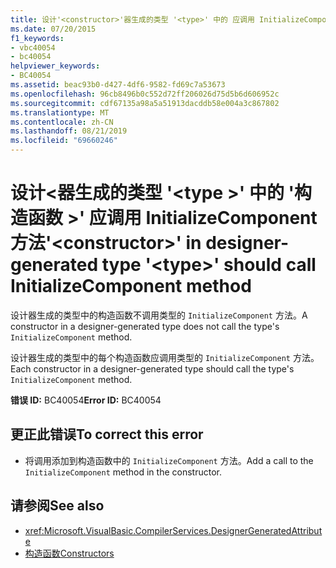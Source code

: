 ```yaml
---
title: 设计'<constructor>'器生成的类型 '<type>' 中的 应调用 InitializeComponent 方法
ms.date: 07/20/2015
f1_keywords:
- vbc40054
- bc40054
helpviewer_keywords:
- BC40054
ms.assetid: beac93b0-d427-4df6-9582-fd69c7a53673
ms.openlocfilehash: 96cb8496b0c552d72ff206026d75d5b6d606952c
ms.sourcegitcommit: cdf67135a98a5a51913dacddb58e004a3c867802
ms.translationtype: MT
ms.contentlocale: zh-CN
ms.lasthandoff: 08/21/2019
ms.locfileid: "69660246"
---
```

# <a name="constructor-in-designer-generated-type-type-should-call-initializecomponent-method"></a><span data-ttu-id="1d605-102">设计\<器生成的类型 '\<type >' 中的 '构造函数 >' 应调用 InitializeComponent 方法</span><span class="sxs-lookup"><span data-stu-id="1d605-102">'\<constructor>' in designer-generated type '\<type>' should call InitializeComponent method</span></span>
<span data-ttu-id="1d605-103">设计器生成的类型中的构造函数不调用类型的 `InitializeComponent` 方法。</span><span class="sxs-lookup"><span data-stu-id="1d605-103">A constructor in a designer-generated type does not call the type's `InitializeComponent` method.</span></span>  
  
 <span data-ttu-id="1d605-104">设计器生成的类型中的每个构造函数应调用类型的 `InitializeComponent` 方法。</span><span class="sxs-lookup"><span data-stu-id="1d605-104">Each constructor in a designer-generated type should call the type's `InitializeComponent` method.</span></span>  
  
 <span data-ttu-id="1d605-105">**错误 ID:** BC40054</span><span class="sxs-lookup"><span data-stu-id="1d605-105">**Error ID:** BC40054</span></span>  
  
## <a name="to-correct-this-error"></a><span data-ttu-id="1d605-106">更正此错误</span><span class="sxs-lookup"><span data-stu-id="1d605-106">To correct this error</span></span>  
  
- <span data-ttu-id="1d605-107">将调用添加到构造函数中的 `InitializeComponent` 方法。</span><span class="sxs-lookup"><span data-stu-id="1d605-107">Add a call to the `InitializeComponent` method in the constructor.</span></span>  
  
## <a name="see-also"></a><span data-ttu-id="1d605-108">请参阅</span><span class="sxs-lookup"><span data-stu-id="1d605-108">See also</span></span>

- <xref:Microsoft.VisualBasic.CompilerServices.DesignerGeneratedAttribute>
- [<span data-ttu-id="1d605-109">构造函数</span><span class="sxs-lookup"><span data-stu-id="1d605-109">Constructors</span></span>](../programming-guide/concepts/object-oriented-programming.md#constructors)
